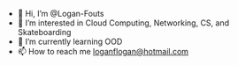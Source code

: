 - 👋 Hi, I’m @Logan-Fouts
- 👀 I’m interested in Cloud Computing, Networking, CS, and Skateboarding
- 🌱 I’m currently learning OOD
- 📫 How to reach me loganflogan@hotmail.com

<!---
Logan-Fouts/Logan-Fouts is a ✨ special ✨ repository because its `README.md` (this file) appears on your GitHub profile.
You can click the Preview link to take a look at your changes.
--->
